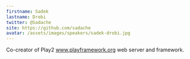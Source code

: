 ```yaml
---
firstname: Sadek
lastname: Drobi
twitter: @Sadache
site: https://github.com/sadache
avatar: /assets/images/speakers/sadek-drobi.jpg
---
```


Co-creator of Play2 www.playframework.org web server and framework.
